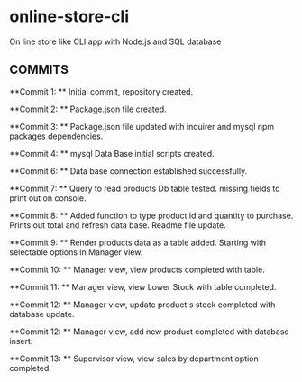 # online-store-cli
On line store like CLI app  with Node.js and SQL database







## COMMITS

**Commit 1: **
Initial commit, repository created.

**Commit 2: **
Package.json file created.

**Commit 3: **
Package.json file updated with inquirer and mysql npm packages dependencies.

**Commit 4: **
mysql Data Base initial scripts created.

**Commit 6: **
Data base connection established successfully.

**Commit 7: **
Query to read products  Db table tested. missing fields to print out on console.

**Commit 8: ** 
Added function to type product id and quantity to purchase. Prints out total and refresh data base. Readme file update.

**Commit 9: **
Render products data as a table added. Starting with selectable options in Manager view.

**Commit 10: **
Manager view, view products completed with table.

**Commit 11: **
Manager view, view Lower Stock with table completed.

**Commit 12: **
Manager view, update product's stock completed with database update.

**Commit 12: **
Manager view, add new product completed with database insert.

**Commit 13: **
Supervisor view, view sales  by department option completed.